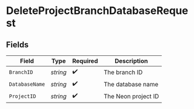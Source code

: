 # DeleteProjectBranchDatabaseRequest


## Fields

| Field               | Type                | Required            | Description         |
| ------------------- | ------------------- | ------------------- | ------------------- |
| `BranchID`          | *string*            | :heavy_check_mark:  | The branch ID       |
| `DatabaseName`      | *string*            | :heavy_check_mark:  | The database name   |
| `ProjectID`         | *string*            | :heavy_check_mark:  | The Neon project ID |